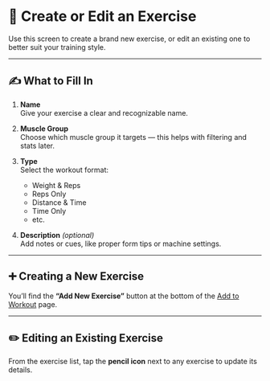 # 📝 Create or Edit an Exercise

Use this screen to create a brand new exercise, or edit an existing one to better suit your training style.

---

## ✍️ What to Fill In

1. **Name**  
   Give your exercise a clear and recognizable name.

2. **Muscle Group**  
   Choose which muscle group it targets — this helps with filtering and stats later.

3. **Type**  
   Select the workout format:
   * Weight & Reps  
   * Reps Only  
   * Distance & Time  
   * Time Only  
   * etc.

4. **Description** *(optional)*  
   Add notes or cues, like proper form tips or machine settings.

---

## ➕ Creating a New Exercise

You’ll find the **“Add New Exercise”** button at the bottom of the [Add to Workout](/pages/add-to-workout) page.

---

## ✏️ Editing an Existing Exercise

From the exercise list, tap the **pencil icon** next to any exercise to update its details.
